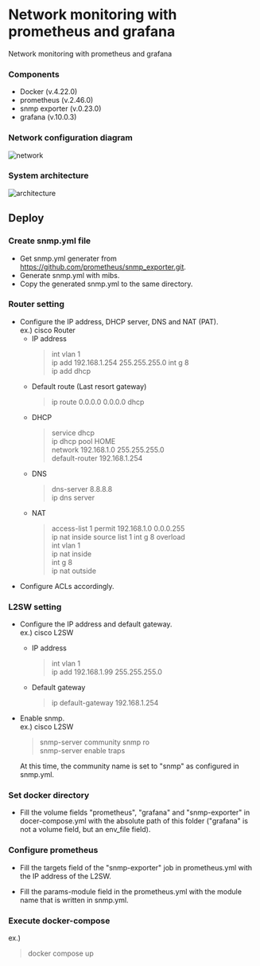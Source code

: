 # Network monitoring with prometheus and grafana
Network monitoring with prometheus and grafana

### Components
* Docker (v.4.22.0)
* prometheus (v.2.46.0)
* snmp exporter (v.0.23.0)
* grafana (v.10.0.3)


### Network configuration diagram
![network](https://github.com/hashiyuta12/prometheus/assets/38589810/f6bb3925-4423-4a84-9d97-eaabf2dfae56)

### System architecture
![architecture](https://github.com/hashiyuta12/prometheus/assets/38589810/04045ea3-650d-4e48-9d90-636365793d3a)

## Deploy
### Create snmp.yml file
* Get snmp.yml generater from https://github.com/prometheus/snmp_exporter.git.
* Generate snmp.yml with mibs.
* Copy the generated snmp.yml to the same directory.

### Router setting
* Configure the IP address, DHCP server, DNS and NAT (PAT).  
  ex.) cisco Router
    * IP address
      >int vlan 1  
      >ip add 192.168.1.254 255.255.255.0
      >int g 8  
      >ip add dhcp  
    * Default route (Last resort gateway)
      >ip route 0.0.0.0 0.0.0.0 dhcp
    * DHCP
      >service dhcp  
      >ip dhcp pool HOME  
      >network 192.168.1.0 255.255.255.0  
      >default-router 192.168.1.254
    * DNS
      >dns-server 8.8.8.8  
      >ip dns server
    * NAT
      >access-list 1 permit 192.168.1.0 0.0.0.255  
      >ip nat inside source list 1 int g 8 overload  
      >int vlan 1  
      >ip nat inside  
      >int g 8  
      >ip nat outside  
* Configure ACLs accordingly.

### L2SW setting
* Configure the IP address and default gateway.  
  ex.) cisco L2SW
    * IP address
      >int vlan 1  
      >ip add 192.168.1.99 255.255.255.0  
    * Default gateway
      >ip default-gateway 192.168.1.254  

* Enable snmp.  
  ex.) cisco L2SW  
    >snmp-server community snmp ro  
    >snmp-server enable traps  

    At this time, the community name is set to "snmp" as configured in snmp.yml.
 
### Set docker directory
* Fill the volume fields "prometheus", "grafana" and "snmp-exporter" in docer-compose.yml with the absolute path of this folder ("grafana" is not a volume field, but an env_file field).


### Configure prometheus
* Fill the targets field of the "snmp-exporter" job in prometheus.yml with the IP address of the L2SW.

* Fill the params-module field in the prometheus.yml with the module name that is written in snmp.yml.

### Execute docker-compose
ex.)
  >docker compose up
